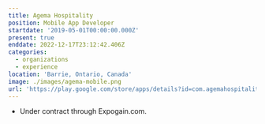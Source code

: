 ```yaml
---
title: Agema Hospitality
position: Mobile App Developer
startdate: '2019-05-01T00:00:00.000Z'
present: true
enddate: 2022-12-17T23:12:42.406Z
categories:
  - organizations
  - experience
location: 'Barrie, Ontario, Canada'
image: ./images/agema-mobile.png
url: 'https://play.google.com/store/apps/details?id=com.agemahospitality.mobile'
---
```

* Under contract through Expogain.com.
